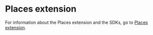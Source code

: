 # Places extension

For information about the Places extension and the SDKs, go to [Places extension](https://launch.gitbook.io/launch-adobe-mobile-sdk-beta/v/places/).

